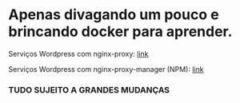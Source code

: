 # **Apenas divagando um pouco e brincando docker para aprender.**

Serviços Wordpress com nginx-proxy: [link](wordpress/nginx-proxy)

Serviços Wordpress com nginx-proxy-manager (NPM): [link](wordpress/npm)


### **TUDO SUJEITO A GRANDES MUDANÇAS**

